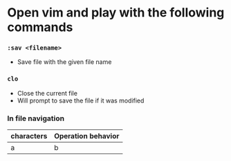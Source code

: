 # Open vim and play with the following commands

### `:sav <filename>` 
- Save file with the given file name

### `clo` 
- Close the current file
- Will prompt to save the file if it was  modified

### In file navigation

characters | Operation behavior  
-----------|-
a|b
